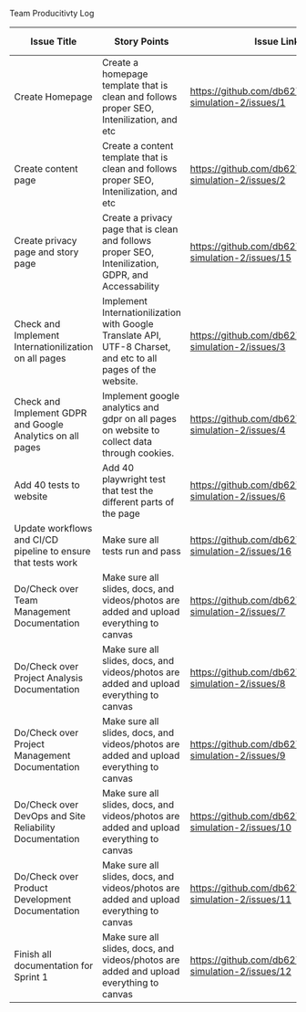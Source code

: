 Team Producitivty Log

|Issue Title    |Story Points|Issue Link|Satus|Assigned to|Assigned On|Completed On|Notes|
|------------   |------------|----------|-----|-----------|-----------|------------|-----|
|Create Homepage|Create a homepage template that is clean and follows proper SEO, Intenilization, and etc|https://github.com/db627/mywebclass-simulation-2/issues/1|Complete|Dennis|3/20|3/26|Everything Properly Implemented|
|Create content page|Create a content template that is clean and follows proper SEO, Intenilization, and etc|https://github.com/db627/mywebclass-simulation-2/issues/2|Complete|Dennis|3/20|3/26|Everything Properly Implemented|
|Create privacy page and story page|Create a privacy page that is clean and follows proper SEO, Intenilization, GDPR, and Accessability|https://github.com/db627/mywebclass-simulation-2/issues/15|Complete|Dennis|3/20|3/26|Everything Properly Implemented|
|Check and Implement Internationilization on all pages|Implement Internationilization with Google Translate API, UTF-8 Charset, and etc to all pages of the website.|https://github.com/db627/mywebclass-simulation-2/issues/3|Complete|Dennis|3/20|3/27|Everything Properly Implemented|
|Check and Implement GDPR and Google Analytics on all pages|Implement google analytics and gdpr on all pages on website to collect data through cookies. |https://github.com/db627/mywebclass-simulation-2/issues/4|Complete|Dennis|3/20|3/26|Everything Properly Implemented|
|Add 40 tests to website|Add 40 playwright test that test the different parts of the page|https://github.com/db627/mywebclass-simulation-2/issues/6|Complete|Paul|3/20|3/27|Everything Properly Implemented|
|Update workflows and CI/CD pipeline to ensure that tests work|Make sure all tests run and pass|https://github.com/db627/mywebclass-simulation-2/issues/16|Complete|Paul|3/20|3/27|Everything Properly Implemented|
|Do/Check over Team Management Documentation|Make sure all slides, docs, and videos/photos are added and upload everything to canvas|https://github.com/db627/mywebclass-simulation-2/issues/7|Complete|Dennis and Paul|3/20|3/27|Everything Properly Implemented|
|Do/Check over Project Analysis Documentation|Make sure all slides, docs, and videos/photos are added and upload everything to canvas|https://github.com/db627/mywebclass-simulation-2/issues/8|Complete|Paul|3/20|3/27|Everything Properly Implemented|
|Do/Check over Project Management Documentation|Make sure all slides, docs, and videos/photos are added and upload everything to canvas|https://github.com/db627/mywebclass-simulation-2/issues/9|Complete|Dennis|3/20|3/27|Everything Properly Implemented|
|Do/Check over DevOps and Site Reliability Documentation|Make sure all slides, docs, and videos/photos are added and upload everything to canvas|https://github.com/db627/mywebclass-simulation-2/issues/10|Complete|Paul|3/20|3/27|Everything Properly Implemented|
|Do/Check over Product Development Documentation|Make sure all slides, docs, and videos/photos are added and upload everything to canvas|https://github.com/db627/mywebclass-simulation-2/issues/11|Complete|Dennis|3/20|3/27|Everything Properly Implemented|
|Finish all documentation for Sprint 1|Make sure all slides, docs, and videos/photos are added and upload everything to canvas|https://github.com/db627/mywebclass-simulation-2/issues/12|Complete|Dennis and Paul|3/20|3/27|Everything Properly Implemented|

